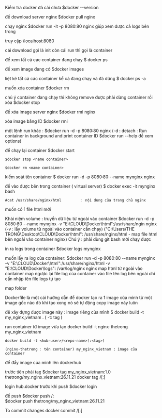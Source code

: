 Kiểm tra docker đã cài chưa 
$docker --version

để download server nginx
$docker pull nginx

chạy nginx
$docker run -it -p 8080:80 nginx
giúp xem được cả logs bên trong 

truy cập /localhost:8080

cái download gọi là init
còn cái run thì gọi là container

để xem tất cả các container đang chạy 
$ docker ps

để xem image đang có
$docker images

liệt kê tất cả các container kể cả đang chạy và đã dừng 
$ docker ps -a

muốn xóa container
$docker rm <ID container>

chú ý container đang chạy thì không remove được
phải dừng container rồi xóa
$docker stop <ID container>

để xóa image  server nginx
    $docker rmi nginx

xóa image bằng ID
    $docker rmi <ID>

một lệnh run khác :
    $docker run -d -p 8080:80 nginx
(-d : detach  : Run container in background and print container ID 
$docker run --help để xem options)

để chạy lại container
    $docker start <name container>

    $docker stop <name container>

    $docker rm <name container>

kiểm soát tên container
    $ docker run -d -p 8080:80 --name mynginx nginx


để vào được bên trong container ( virtual server)
    $ docker exec -it mynginx bash

    #cat /usr/share/nginx/html         : nội dung của trang chủ nginx

muốn có 1 file html mới 


Khái niệm volume : truyền dữ liệu từ ngoài vào container
$docker run -d -p 8080:80 --name mynginx -v "E:\CLOUD\Docker\html":/usr/share/ngin nginx
(-v : lấy volume từ ngoài vào container cần chạy)
("C:\Users\THE TRONG\Desktop\CLOUD\Docker\html": /usr/share/nginx/html - map file html bên ngoài vào container nginx)
Chú ý : phải dùng git bash mới chạy được 


in ra logs trong container
    $docker logs mynginx

muốn lấy ra log của container: 
    $docker run -d -p 8080:80 --name mynginx -v "E:\CLOUD\Docker\html":/usr/share/nginx/html -v "E:\CLOUD\Docker\logs": /var/log/nginx nginx
                                        map html từ ngoài vào container                 map ngược lại file log của container vào file tên log bên ngoài
                                                                                        chỉ cần nhập tên file logs tự tạo

map folder

Dockerfile
là một cái hướng dẫn để docker tạo ra 1 image của mình từ một image gốc nào đó
khi tạo xong nó sẽ tự động copy image này luôn

để xây dựng được image này :  image riêng của mình
$ docker build -t my_nginx_vietnam .
( -t: tag  )

run container từ image vừa tạo
    docker build -t nginx-thetrong my_nginx_vietnam

    docker build -t <hub-user>/<repo-name>[:<tag>] 

    (nginx-thetrong : tên container) my_nginx_vietnam : image của container

để đẩy image của mình lên dockerhub

trước tiên phải tag
    $docker tag my_nginx_vietnam:1.0 thetrong/my_nginx_vietnam:26.11.21
    docker tag <existing-image> <hub-user>/<repo-name>[:<tag>] 

login hub.docker trước khi push
    $docker login

để push
    $docker push <hub-user>/<repo-name>:<tag>   
$docker push thetrong/my_nginx_vietnam:26.11.21

To commit changes
    docker commit <existing-container> <hub-user>/<repo-name>[:<tag>]
